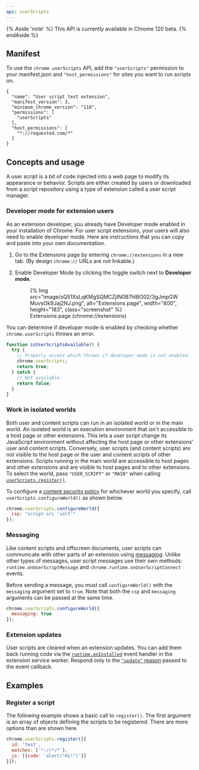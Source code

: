 ```yaml
---
api: userScripts
---
```

{% Aside 'note' %}
This API is currently available in Chrome 120 beta.
{% endAside %}

## Manifest

To use the `chrome.userScripts` API, add the `"userScripts"` permission to your manifest.json and `"host_permissions"` for sites you want to run scripts on.

```json/9-15
{
  "name": "User script test extension",
  "manifest_version": 3,
  "minimum_chrome_version": "118",
  "permissions": [
    "userScripts"
  ],
  "host_permissions": [
    "*://requested.com/*"
  ]
}
```

## Concepts and usage

A user script is a bit of code injected into a web page to modify its appearance or behavior. Scripts are either created by users or downloaded from a script repository using a type of extension called a user script manager.

### Developer mode for extension users

As an extension developer, you already have Developer mode enabled in your installation of Chrome. For user script extensions, your users will also need to enable developer mode. Here are instructions that you can copy and paste into your own documentation.

1. Go to the Extensions page by entering `chrome://extensions` in a new tab. (By design `chrome://` URLs are not linkable.)
1. Enable Developer Mode by clicking the toggle switch next to **Developer mode**.
    <figure>
    {% Img src="image/sQ51XsLqKMgSQMCZjIN0B7hlBO02/3gJmpGWMuvsOk9Jaj2NJ.png", alt="Extensions page",
    width="400", height="183",  class="screenshot" %}

      <figcaption>
      Extensions page (chrome://extensions)
      </figcaption>
    </figure>

You can determine if developer mode is enabled by checking whether `chrome.userScripts` throws an error.

```javascript
function isUserScriptsAvailable() {
  try {
    // Property access which throws if developer mode is not enabled.
    chrome.userScripts;
    return true;
  } catch {
    // Not available.
    return false;
  }
}
```

### Work in isolated worlds

Both user and content scripts can run in an isolated world or in the main world. An isolated world is an execution environment that isn't accessible to a host page or other extensions. This lets a user script change its JavaScript environment without affecting the host page or other extensions' user and content scripts. Conversely, user scripts (and content scripts) are not visible to the host page or the user and content scripts of other extensions. Scripts running in the main world are accessible to host pages and other extensions and are visible to host pages and to other extensions. To select the world, pass `"USER_SCRIPT"` or `"MAIN"` when calling [`userScripts.register()`](#method-register).

To configure a [content security policy](https://developer.mozilla.org/docs/Web/HTTP/CSP) for whichever world you specify, call `userScripts.configureWorld()` as shown below.

```javascript
chrome.userScripts.configureWorld({
  csp: "script-src 'self'"
});
```

### Messaging

Like content scripts and offscreen documents, user scripts can communicate with other parts of an extension using [messaging](/docs/extensions/mv3/messaging/). Unlike other types of messages, user script messages use their own methods: `runtime.onUserScriptMessage` and `chrome.runtime.onUserScriptConnect` events.

Before sending a message, you must call `configureWorld()` with the `messaging` argument set to `true`. Note that both the `csp` and `messaging` arguments can be passed at the same time.

```javascript
chrome.userScripts.configureWorld({
  messaging: true
});
```

### Extension updates

User scripts are cleared when an extension updates. You can add them back running code via the [`runtime.onInstalled`](/docs/extensions/reference/runtime/#event-onInstalled) event handler in the extension service worker. Respond only to the [`"update"` reason](/docs/extensions/reference/runtime/#type-OnInstalledReason:~:text=as%20an%20installation.-,%22update%22,-Specifies%20the%20event) passed to the event callback.

## Examples

### Register a script

The following example shows a basic call to `register()`. The first argument is an array of objects defining the scripts to be registered. There are more options than are shown here.

```javascript
chrome.userScripts.register([{
  id: 'test',
  matches: ['*://*/*'],
  js: [{code: 'alert("Hi!")'}]
}]);
```


